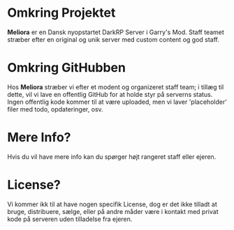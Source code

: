 # Omkring Projektet
**Meliora** er en Dansk nyopstartet DarkRP Server i Garry's Mod. Staff teamet stræber efter en original og unik server med custom content og god staff.

# Omkring GitHubben
Hos **Meliora** stræber vi efter et modent og organizeret staff team; i tillæg til dette, vil vi lave en offentlig GitHub for at holde styr på serverns status. Ingen offentlig kode kommer til at være uploaded, men vi laver 'placeholder' filer med todo, opdateringer, osv.

# Mere Info?
Hvis du vil have mere info kan du spørger højt rangeret staff eller ejeren.

# License?
Vi kommer ikk til at have nogen specifik License, dog er det ikke tilladt at bruge, distribuere, sælge, eller på andre måder være i kontakt med privat kode på serveren uden tilladelse fra ejeren.